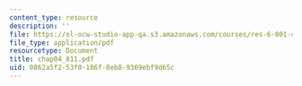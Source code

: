 ```yaml
---
content_type: resource
description: ''
file: https://ol-ocw-studio-app-qa.s3.amazonaws.com/courses/res-6-001-continuum-electromechanics-spring-2009/0862a5f253f0186f8eb89369ebf9d65c_chap04_811.pdf
file_type: application/pdf
resourcetype: Document
title: chap04_811.pdf
uid: 0862a5f2-53f0-186f-8eb8-9369ebf9d65c
---
```

